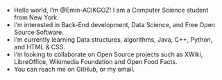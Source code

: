 - Hello world, I’m @Emin-ACIKGOZ! I am a Computer Science student from New York.
- I’m interested in Back-End development, Data Science, and Free Open Source Software.
- I’m currently learning Data structures, algorithms, Java, C++, Python, and HTML & CSS.
- I’m looking to collaborate on Open Source projects such as XWiki, LibreOffice, Wikimedia Foundation and Open Food Facts.
- You can reach me on GitHub, or my email.

<!---
Emin-ACIKGOZ/Emin-ACIKGOZ is a ✨ special ✨ repository because its `README.md` (this file) appears on your GitHub profile.
You can click the Preview link to take a look at your changes.
--->
